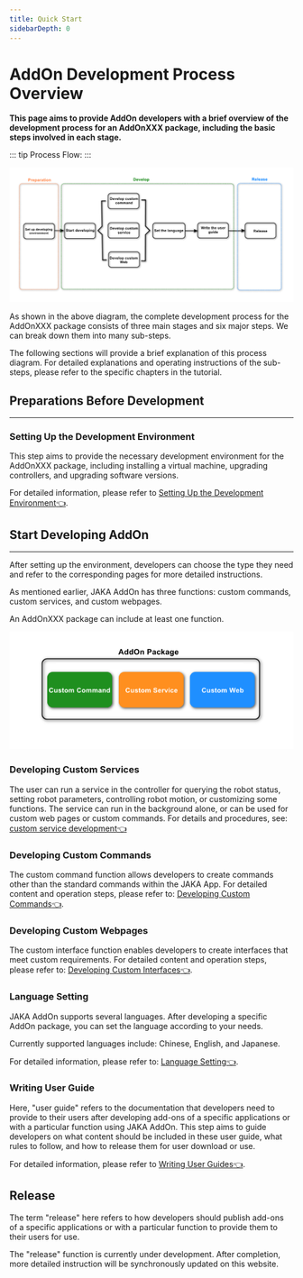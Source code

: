 ```yaml
---
title: Quick Start
sidebarDepth: 0
---
```


# AddOn Development Process Overview

**This page aims to provide AddOn developers with a brief overview of the development process for an AddOnXXX package, including the basic steps involved in each stage.**

::: tip Process Flow:
:::

<div align="center"><img width="1000"  src="./img/2-QuickStart/QuickStart.png"/></div>

As shown in the above diagram, the complete development process for the AddOnXXX package consists of three main stages and six major steps. We can break down them into many sub-steps.

The following sections will provide a brief explanation of this process diagram. For detailed explanations and operating instructions of the sub-steps, please refer to the specific chapters in the tutorial.

## Preparations Before Development
---

### Setting Up the Development Environment
This step aims to provide the necessary development environment for the AddOnXXX package, including installing a virtual machine, upgrading controllers, and upgrading software versions.

For detailed information, please refer to [Setting Up the Development Environment:point_left:](./3-EnvironmentInstall.md).

<!-- * Learn the basic process and rules of developing custom command-type AddOns through "[JAKA_Command:point_left:](./JAKA_Command.md)".
* Learn the basic process and rules of developing custom service-type AddOns through "[JAKA_Serve:point_left:](./JAKA_Serve.md)".
* Learn the basic process and rules of developing custom web-type AddOns through "[JAKA_web:point_left:](./JAKA_web.md)". -->

## Start Developing AddOn
---

After setting up the environment, developers can choose the type they need and refer to the corresponding pages for more detailed instructions.

As mentioned earlier, JAKA AddOn has three functions: custom commands, custom services, and custom webpages.

An AddOnXXX package can include at least one function.

<div align="center"><img width="1000"  src="./img/2-QuickStart/AddOn的组成.png"/></div>

### Developing Custom Services
The user can run a service in the controller for querying the robot status, setting robot parameters, controlling robot motion, or customizing some functions. The service can run in the background alone, or can be used for custom web pages or custom commands. For details and procedures, see: [custom service development:point_left:](./4.2-JAKA_Service.md)

### Developing Custom Commands
The custom command function allows developers to create commands other than the standard commands within the JAKA App. For detailed content and operation steps, please refer to: [Developing Custom Commands:point_left:](./4.1-JAKA_Command.md).


### Developing Custom Webpages
The custom interface function enables developers to create interfaces that meet custom requirements. For detailed content and operation steps, please refer to: [Developing Custom Interfaces:point_left:](./4.3-JAKA_Web.md).

### Language Setting
JAKA AddOn supports several languages. After developing a specific AddOn package, you can set the language according to your needs.

Currently supported languages include: Chinese, English, and Japanese.

For detailed information, please refer to: [Language Setting:point_left:](./4.4-I18n.md).

### Writing User Guide
Here, "user guide" refers to the documentation that developers need to provide to their users after developing add-ons of a specific applications or with a particular function using JAKA AddOn. This step aims to guide developers on what content should be included in these user guide, what rules to follow, and how to release them for user download or use.

For detailed information, please refer to [Writing User Guides:point_left:](./4.5-UserGuide.md).

## Release
The term "release" here refers to how developers should publish add-ons of a specific applications or with a particular function to provide them to their users for use.

The "release" function is currently under development. After completion, more detailed instruction will be synchronously updated on this website.